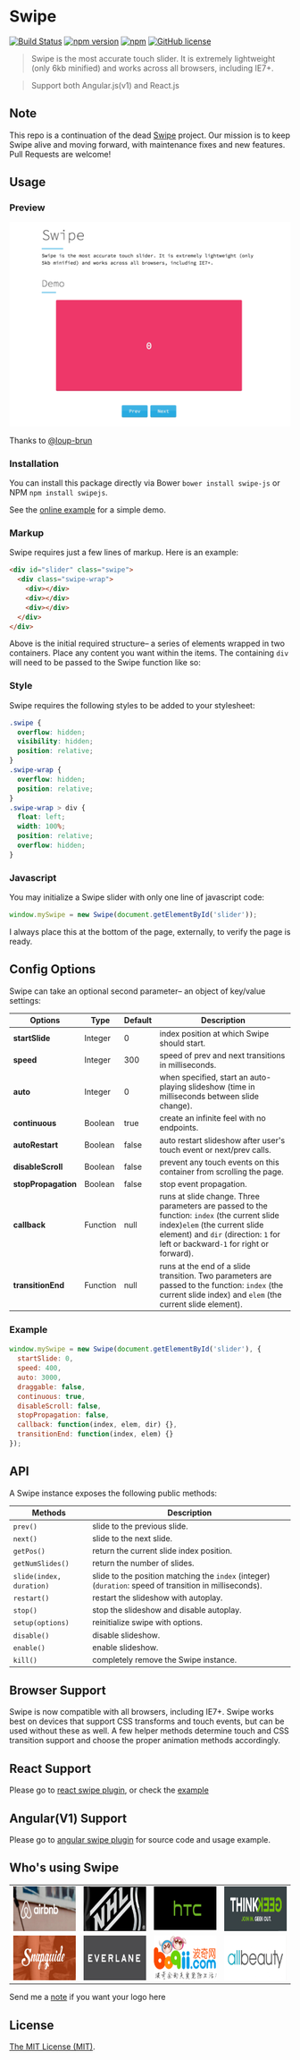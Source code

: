 Swipe
=====

[![Build Status](https://travis-ci.org/lyfeyaj/swipe.svg?branch=master)](https://travis-ci.org/lyfeyaj/swipe)
[![npm version](https://badge.fury.io/js/swipejs.svg)](https://badge.fury.io/js/swipejs)
[![npm](https://img.shields.io/npm/dt/swipejs.svg)]()
[![GitHub license](https://img.shields.io/badge/license-MIT-blue.svg)](https://raw.githubusercontent.com/lyfeyaj/swipe/master/LICENSE.md)


> Swipe is the most accurate touch slider. It is extremely lightweight (only 6kb minified) and works across all browsers, including IE7+.

> Support both Angular.js(v1) and React.js

## Note

This repo is a continuation of the dead [Swipe](https://github.com/thebird/Swipe) project. Our mission is to keep Swipe alive and moving forward, with maintenance fixes and new features. Pull Requests are welcome!

## Usage

### Preview

[![Preview Image](docs/images/preview.png)](https://swipe.js.org)

Thanks to [@loup-brun](https://github.com/loup-brun)

### Installation

You can install this package directly via Bower `bower install swipe-js` or NPM `npm install swipejs`.

See the [online example](https://swipe.js.org) for a simple demo.

### Markup

Swipe requires just a few lines of markup. Here is an example:

``` html
<div id="slider" class="swipe">
  <div class="swipe-wrap">
    <div></div>
    <div></div>
    <div></div>
  </div>
</div>
```

Above is the initial required structure– a series of elements wrapped in two containers. Place any content you want within the items. The containing `div` will need to be passed to the Swipe function like so:

### Style

Swipe requires the following styles to be added to your stylesheet:

``` css
.swipe {
  overflow: hidden;
  visibility: hidden;
  position: relative;
}
.swipe-wrap {
  overflow: hidden;
  position: relative;
}
.swipe-wrap > div {
  float: left;
  width: 100%;
  position: relative;
  overflow: hidden;
}
```

### Javascript

You may initialize a Swipe slider with only one line of javascript code:

``` js
window.mySwipe = new Swipe(document.getElementById('slider'));
```

I always place this at the bottom of the page, externally, to verify the page is ready.

## Config Options

Swipe can take an optional second parameter– an object of key/value settings:

| Options             | Type     | Default | Description                                                                                                                                                                                                      |
|---------------------|----------|---------|------------------------------------------------------------------------------------------------------------------------------------------------------------------------------------------------------------------|
| **startSlide**      | Integer  | 0       | index position at which Swipe should start.                                                                                                                                                                      |
| **speed**           | Integer  | 300     | speed of prev and next transitions in milliseconds.                                                                                                                                                              |
| **auto**            | Integer  | 0       | when specified, start an auto-playing slideshow (time in milliseconds between slide change).                                                                                                                     |
| **continuous**      | Boolean  | true    | create an infinite feel with no endpoints.                                                                                                                                                                       |
| **autoRestart**     | Boolean  | false   | auto restart slideshow after user's touch event or next/prev calls.                                                                                                                                              |
| **disableScroll**   | Boolean  | false   | prevent any touch events on this container from scrolling the page.                                                                                                                                              |
| **stopPropagation** | Boolean  | false   | stop event propagation.                                                                                                                                                                                          |
| **callback**        | Function | null    | runs at slide change. Three parameters are passed to the function: `index` (the current slide index)`elem` (the current slide element) and `dir` (direction: `1` for left or backward`-1` for right or forward). |
| **transitionEnd**   | Function | null    | runs at the end of a slide transition. Two parameters are passed to the function: `index` (the current slide index) and `elem` (the current slide element).                                                      |

### Example

``` js
window.mySwipe = new Swipe(document.getElementById('slider'), {
  startSlide: 0,
  speed: 400,
  auto: 3000,
  draggable: false,
  continuous: true,
  disableScroll: false,
  stopPropagation: false,
  callback: function(index, elem, dir) {},
  transitionEnd: function(index, elem) {}
});
```

## API

A Swipe instance exposes the following public methods:

| Methods                  | Description                                                                                             |
|--------------------------|---------------------------------------------------------------------------------------------------------|
| `prev()`                 | slide to the previous slide.                                                                            |
| `next()`                 | slide to the next slide.                                                                                |
| `getPos()`               | return the current slide index position.                                                                |
| `getNumSlides()`         | return the number of slides.                                                                            |
| `slide(index, duration)` | slide to the position matching the `index` (integer) (`duration`: speed of transition in milliseconds). |
| `restart()`              | restart the slideshow with autoplay.                                                                    |
| `stop()`                 | stop the slideshow and disable autoplay.                                                                |
| `setup(options)`         | reinitialize swipe with options.                                                                        |
| `disable()`              | disable slideshow.                                                                                      |
| `enable()`               | enable slideshow.                                                                                       |
| `kill()`                 | completely remove the Swipe instance.                                                                   |

## Browser Support

Swipe is now compatible with all browsers, including IE7+. Swipe works best on devices that support CSS transforms and touch events, but can be used without these as well. A few helper methods determine touch and CSS transition support and choose the proper animation methods accordingly.

## React Support

Please go to [react swipe plugin](react), or check the [example](docs/examples/react)

## Angular(V1) Support

Please go to [angular swipe plugin](https://swipe.js.org/examples/angular-v1) for source code and usage example.

## Who's using Swipe

<table>
  <tbody>
    <tr>
      <td align="center" valign="middle">
        <img src="docs/icons/airbnb.png" width="170px" height="80px">
      </td>
      <td align="center" valign="middle">
        <img src="docs/icons/nhl.png" width="170px" height="80px">
      </td>
      <td align="center" valign="middle">
        <img src="docs/icons/htc.png" width="170px" height="80px">
      </td>
      <td align="center" valign="middle">
        <img src="docs/icons/thinkgeek.png" width="170px" height="80px">
      </td>
    </tr>
    <tr></tr>
    <tr>
      <td align="center" valign="middle">
        <img src="docs/icons/snapguide.png" width="170px" height="80px">
      </td>
      <td align="center" valign="middle">
        <img src="docs/icons/everlane.png" width="170px" height="80px">
      </td>
      <td align="center" valign="middle">
        <img src="docs/icons/boqii.png" width="170px" height="80px">
      </td>
      <td align="center" valign="middle">
        <img src="docs/icons/allbeauty.png" width="170px" height="80px">
      </td>
    </tr>
  </tbody>
</table>

Send me a [note](mailto:lyfeyaj@gmail.com) if you want your logo here

## License

[The MIT License (MIT)](http://opensource.org/licenses/MIT).
